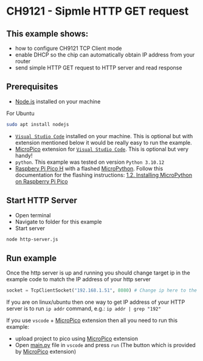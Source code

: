 # CH9121 - Sipmle HTTP GET request

## This example shows:
- how to configure CH9121 TCP Client mode 
- enable DHCP so the chip can automatically obtain IP address from your router
- send simple HTTP GET request to HTTP server and read response

## Prerequisites
- [Node.js](https://nodejs.org) installed on your machine

For Ubuntu
```bash
sudo apt install nodejs
```

- [`Visual Studio Code`](https://code.visualstudio.com/) installed on your machine. This is optional but with extension mentioned below it would be really easy to run the example.
- [MicroPico](vscode:extension/paulober.pico-w-go) extension for [`Visual Studio Code`](https://code.visualstudio.com/). This is optional but very handy!
- `python`. This example was tested on version `Python 3.10.12`
- [Raspbery Pi Pico H](https://www.raspberrypi.com/products/raspberry-pi-pico/) with a flashed [MicroPython](https://micropython.org/). Follow this documentation for the flashing instructions: [1.2. Installing MicroPython on Raspberry Pi Pico](https://datasheets.raspberrypi.com/pico/raspberry-pi-pico-python-sdk.pdf?_gl=1*3uoue*_ga*NDYyNDYyODcwLjE3MDc0ODY5MTM.*_ga_22FD70LWDS*MTcwNzU5MDM2MC4xLjEuMTcwNzU5MDYyOS4wLjAuMA..)

## Start HTTP Server
- Open terminal
- Navigate to folder for this example
- Start server

```bash
node http-server.js
```

## Run example

Once the http server is up and running you should change target ip in the example code to match the IP address of your http server

```python
socket = TcpClientSocket("192.168.1.51", 8080) # Change ip here to the ip of your HTTP Server
```

If you are on linux/ubuntu then one way to get IP address of your HTTP server is to run `ip addr` command, e.g.: `ip addr | grep "192"`

If you use `vscode` + [MicroPico](vscode:extension/paulober.pico-w-go) extension then all you need to run this example:
 - upload project to pico using [MicroPico](vscode:extension/paulober.pico-w-go) extension
 - Open [main.py](./main.py) file in `vscode` and press `run` (The button which is provided by [MicroPico](vscode:extension/paulober.pico-w-go) extension)
